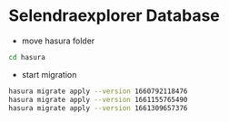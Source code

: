 # Selendraexplorer Database

* move hasura folder
```sh
cd hasura
````

* start migration
```sh
hasura migrate apply --version 1660792118476
hasura migrate apply --version 1661155765490
hasura migrate apply --version 1661309657376
````
